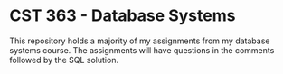 # CST 363 - Database Systems

This repository holds a majority of my assignments from my database systems course. The assignments will have questions in the comments followed by the SQL solution. 
